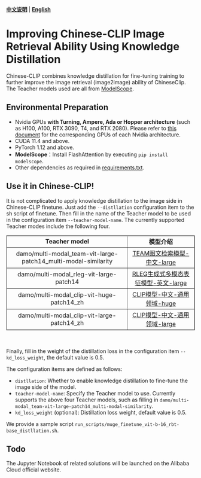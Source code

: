 [**中文说明**](distillation.md) | [**English**](distillation_En.md)

# Improving Chinese-CLIP Image Retrieval Ability Using Knowledge Distillation

Chinese-CLIP combines knowledge distillation for fine-tuning training to further improve the image retrieval (image2image) ability of ChineseClip. The Teacher models used are all from [ModelScope](https://github.com/modelscope/modelscope).

## Environmental Preparation

+ Nvidia GPUs **with Turning, Ampere, Ada or Hopper architecture** (such as H100, A100, RTX 3090, T4, and RTX 2080). Please refer to [this document](https://en.wikipedia.org/wiki/CUDA#GPUs_supported) for the corresponding GPUs of each Nvidia architecture.
+ CUDA 11.4 and above.
+ PyTorch 1.12 and above.
+ **ModelScope**：Install FlashAttention by executing `pip install modelscope`.
+ Other dependencies as required in [requirements.txt](requirements.txt).

## Use it in Chinese-CLIP!
It is not complicated to apply knowledge distillation to the image side in Chinese-CLIP finetune. Just add the `--distllation` configuration item to the sh script of finetune.
Then fill in the name of the Teacher model to be used in the configuration item `--teacher-model-name`. The currently supported Teacher modes include the following four.
<table border="1" width="120%">
    <tr align="center">
        <td><b>Teacher model</b></td><td><b>模型介绍</b></td>
    </tr>
	<tr align="center">
        <td>damo/multi-modal_team-vit-large-patch14_multi-modal-similarity</td><td><a href="https://www.modelscope.cn/models/damo/multi-modal_team-vit-large-patch14_multi-modal-similarity/summary">TEAM图文检索模型-中文-large</a></td>
    </tr>  
	<tr align="center">
        <td>damo/multi-modal_rleg-vit-large-patch14</td><td><a href="https://www.modelscope.cn/models/damo/multi-modal_rleg-vit-large-patch14/summary">RLEG生成式多模态表征模型-英文-large
</a></td>
    </tr>  
	<tr align="center">
        <td>damo/multi-modal_clip-vit-huge-patch14_zh</td><td><a href="https://www.modelscope.cn/models/damo/multi-modal_clip-vit-huge-patch14_zh/summary">CLIP模型-中文-通用领域-huge</a></td>
    </tr>
	<tr align="center">
        <td>damo/multi-modal_clip-vit-large-patch14_zh</td><td><a href="https://www.modelscope.cn/models/damo/multi-modal_clip-vit-large-patch14_zh/summary">CLIP模型-中文-通用领域-large</a></td>
    </tr>
</table>
<br>

Finally, fill in the weight of the distillation loss in the configuration item `--kd_loss_weight`, the default value is 0.5.

The configuration items are defined as follows:
+ `distllation`: Whether to enable knowledge distillation to fine-tune the image side of the model.
+ `teacher-model-name`: Specify the Teacher model to use. Currently supports the above four Teacher models, such as filling in `damo/multi-modal_team-vit-large-patch14_multi-modal-similarity`.
+ `kd_loss_weight` (optional): Distillation loss weight, default value is 0.5.

We provide a sample script `run_scripts/muge_finetune_vit-b-16_rbt-base_distllation.sh`.

## Todo
The Jupyter Notebook of related solutions will be launched on the Alibaba Cloud official website.